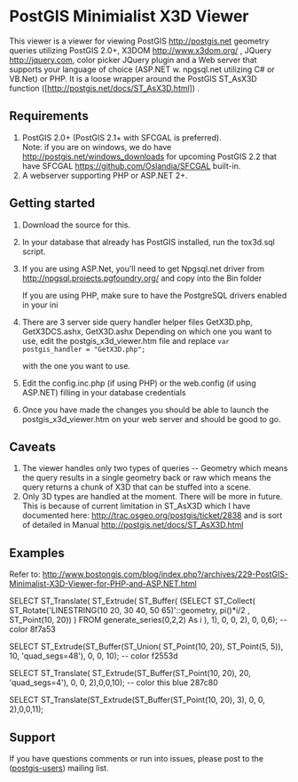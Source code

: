 PostGIS Minimialist X3D Viewer 
================
This viewer is a viewer for viewing PostGIS http://postgis.net geometry queries utilizing PostGIS 2.0+,
 X3DOM http://www.x3dom.org/
, JQuery http://jquery.com, color picker JQuery plugin and a Web server that supports your language of choice (ASP.NET w. npgsql.net utilizing C# or VB.Net)
or PHP.  It is a loose wrapper around the PostGIS ST_AsX3D function ([http://postgis.net/docs/ST_AsX3D.html]) .

Requirements
--------------
 1. PostGIS 2.0+ (PostGIS 2.1+ with SFCGAL is preferred).  
    Note: if you are on windows, we do have http://postgis.net/windows_downloads for upcoming PostGIS 2.2
	that have SFCGAL https://github.com/Oslandia/SFCGAL built-in.
 2. A webserver supporting PHP or ASP.NET 2+.
 
Getting started
---------------
 1. Download the source for this.
 2. In your database that already has PostGIS installed, run the tox3d.sql script.
 3. If you are using ASP.Net, you'll need to get Npgsql.net driver 
    from http://npgsql.projects.pgfoundry.org/ and copy into the Bin folder

	If you are using PHP, make sure to have the PostgreSQL drivers enabled in your ini
 4. There are 3 server side query handler helper files GetX3D.php, GetX3DCS.ashx, GetX3D.ashx
    Depending on which one you want to use, edit the postgis_x3d_viewer.htm file and replace 
	``var postgis_handler = "GetX3D.php";``  
	 
	 with the one you want to use.
	
 5. Edit the config.inc.php (if using PHP) or the web.config (if using ASP.NET) filling in your database credentials
 6. Once you have made the changes you should be able to launch the postgis_x3d_viewer.htm on your web server and should be good to go.

Caveats
--------------- 
 1. The viewer handles only two types of queries -- Geometry which means the query results in a single geometry back
    or raw  which means the query returns a chunk of X3D that can be stuffed into a scene.
 2. Only 3D types are handled at the moment.  There will be more in future.  This is because of current limitation in ST_AsX3D
    which I have documented here: http://trac.osgeo.org/postgis/ticket/2838 and is sort of detailed in Manual
	http://postgis.net/docs/ST_AsX3D.html
	
Examples
----------
Refer to: http://www.bostongis.com/blog/index.php?/archives/229-PostGIS-Minimalist-X3D-Viewer-for-PHP-and-ASP.NET.html

SELECT ST_Translate(
 ST_Extrude(
   ST_Buffer(
  (SELECT 
    ST_Collect( ST_Rotate('LINESTRING(10 20, 30 40, 50 65)'::geometry, pi()*i/2
     , ST_Point(10, 20)) ) 
      FROM generate_series(0,2,2) As i ), 1), 0, 0, 2), 0, 0,6);  --color 8f7a53

SELECT ST_Extrude(ST_Buffer(ST_Union(
   ST_Point(10, 20), ST_Point(5, 5)), 10, 'quad_segs=48'),
     0, 0, 10); -- color f2553d

SELECT ST_Translate(
   ST_Extrude(ST_Buffer(ST_Point(10, 20), 20, 'quad_segs=4'),
   0, 0, 2),0,0,10);  -- color this blue 287c80

SELECT ST_Translate(ST_Extrude(ST_Buffer(ST_Point(10, 20), 3), 
  0, 0, 2),0,0,11);
  
  
Support
------------
If you have questions comments or run into issues, please post to the ([postgis-users][]) mailing list.




[postgis-site]:   http://postgis.net/
[postgis-users]:  http://lists.osgeo.org/mailman/listinfo/postgis-users